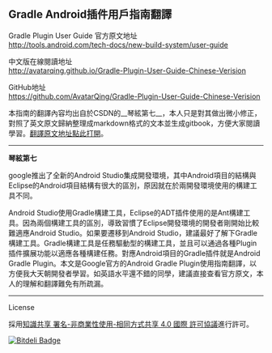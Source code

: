 Gradle Android插件用戶指南翻譯
---

Gradle Plugin User Guide 官方原文地址  
http://tools.android.com/tech-docs/new-build-system/user-guide

中文版在線閱讀地址  
http://avatarqing.github.io/Gradle-Plugin-User-Guide-Chinese-Verision

GitHub地址  
https://github.com/AvatarQing/Gradle-Plugin-User-Guide-Chinese-Verision

本指南的翻譯內容均出自於CSDN的__琴絃第七__，本人只是對其做出微小修正，對照了英文原文歸納整理成markdown格式的文本並生成gitbook，方便大家閱讀學習。[翻譯原文地址點此打開](http://blog.csdn.net/qinxiandiqi/article/category/2394347)。

---

__琴絃第七__

google推出了全新的Android Studio集成開發環境，其中Android項目的結構與Eclipse的Android項目結構有很大的區別，原因就在於兩開發環境使用的構建工具不同。

Android Studio使用Gradle構建工具，Eclipse的ADT插件使用的是Ant構建工具。因為兩個構建工具的區別，導致習慣了Eclipse開發環境的開發者剛開始比較難適應Android Studio。如果要遷移到Android Studio，建議最好了解下Gradle構建工具。Gradle構建工具是任務驅動型的構建工具，並且可以通過各種Plugin插件擴展功能以適應各種構建任務。對應Android項目的Gradle插件就是Android Gradle Plugin。本文是Google官方的Android Gradle Plugin使用指南翻譯，以方便我大天朝開發者學習。如英語水平還不錯的同學，建議直接查看官方原文，本人的理解和翻譯難免有所疏漏。

---

License

採用[知識共享 署名-非商業性使用-相同方式共享 4.0 國際 許可協議](http://creativecommons.org/licenses/by-nc-sa/4.0/)進行許可。


[![Bitdeli Badge](https://d2weczhvl823v0.cloudfront.net/AvatarQing/gradle-plugin-user-guide-chinese-verision/trend.png)](https://bitdeli.com/free "Bitdeli Badge")

